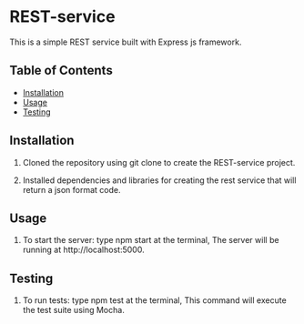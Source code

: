 # REST-service

This is a simple REST service built with Express js framework.

## Table of Contents

- [Installation](#installation)
- [Usage](#usage)
- [Testing](#testing)

## Installation

1. Cloned the repository using git clone to create the REST-service project.

2. Installed dependencies and libraries for creating the rest service that will return a json format code.

## Usage

1. To start the server:
   type npm start at the terminal, The server will be running at http://localhost:5000.

## Testing

1. To run tests:
    type npm test at the terminal, This command will execute the test suite using Mocha.
